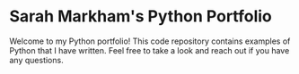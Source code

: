 # Sarah Markham's Python Portfolio

Welcome to my Python portfolio! This code repository contains examples of Python that I have written. Feel free to take a look and reach out if you have any questions.
